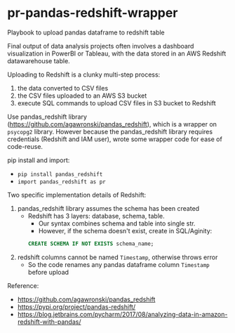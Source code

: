 # pr-pandas-redshift-wrapper
Playbook to upload pandas dataframe to redshift table

Final output of data analysis projects often involves a dashboard visualization in PowerBI or Tableau, with the data stored in an AWS Redshift datawarehouse table.  

Uploading to Redshift is a clunky multi-step process: 
1. the data converted to CSV files
1. the CSV files uploaded to an AWS S3 bucket
1. execute SQL commands to upload CSV files in S3 bucket to Redshift

Use pandas_redshift library (https://github.com/agawronski/pandas_redshift), which is a wrapper on `psycopg2` library.  However because the pandas_redshift library requires credentials (Redshift and IAM user), wrote some wrapper code for ease of code-reuse.

pip install and import: 
* `pip install pandas_redshift`
* `import pandas_redshift as pr`

Two specific implementation details of Redshift:
1. pandas_redshift library assumes the schema has been created
    * Redshift has 3 layers: database, schema, table.
      - Our syntax combines schema and table into single str.  
      - However, if the schema doesn't exist, create in SQL/Aginity:
      ```SQL
      CREATE SCHEMA IF NOT EXISTS schema_name;
      ```
1. redshift columns cannot be named `Timestamp`, otherwise throws error
    * So the code renames any pandas dataframe column `Timestamp` before upload

Reference: 
* https://github.com/agawronski/pandas_redshift
* https://pypi.org/project/pandas-redshift/
* https://blog.jetbrains.com/pycharm/2017/08/analyzing-data-in-amazon-redshift-with-pandas/

